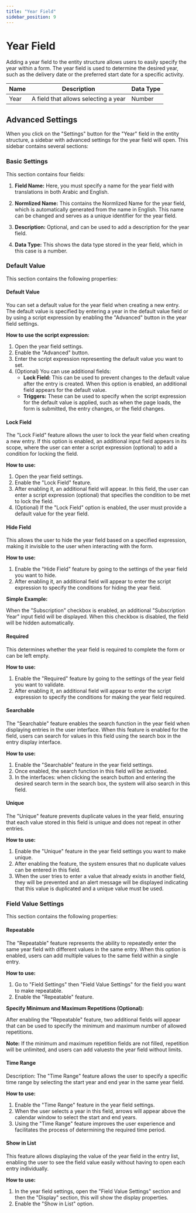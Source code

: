 ```yaml
---
title: "Year Field"
sidebar_position: 9
---
```


# Year Field

Adding a year field to the entity structure allows users to easily specify the year within a form. The year field is used to determine the desired year, such as the delivery date or the preferred start date for a specific activity.

| Name          | Description                                                                | Data Type              |
|---------------|----------------------------------------------------------------------------|------------------------|
| Year          | A field that allows selecting a year                                       | Number                 |

## Advanced Settings

When you click on the "Settings" button for the "Year" field in the entity structure, a sidebar with advanced settings for the year field will open. This sidebar contains several sections:

### Basic Settings

This section contains four fields:

1. **Field Name:** Here, you must specify a name for the year field with translations in both Arabic and English.

2. **Normlized Name:** This contains the Normlized Name for the year field, which is automatically generated from the name in English. This name can be changed and serves as a unique identifier for the year field.

3. **Description:** Optional, and can be used to add a description for the year field.

4. **Data Type:** This shows the data type stored in the year field, which in this case is a number.

### Default Value

This section contains the following properties:

#### Default Value

You can set a default value for the year field when creating a new entry. The default value is specified by entering a year in the default value field or by using a script expression by enabling the "Advanced" button in the year field settings.

**How to use the script expression:**

1. Open the year field settings.
2. Enable the "Advanced" button.
3. Enter the script expression representing the default value you want to set.
4. (Optional) You can use additional fields:
   - **Lock Field:** This can be used to prevent changes to the default value after the entry is created. When this option is enabled, an additional field appears for the default value.
   - **Triggers:** These can be used to specify when the script expression for the default value is applied, such as when the page loads, the form is submitted, the entry changes, or the field changes.

#### Lock Field

The "Lock Field" feature allows the user to lock the year field when creating a new entry. If this option is enabled, an additional input field appears in its scope, where the user can enter a script expression (optional) to add a condition for locking the field.

**How to use:**

1. Open the year field settings.
2. Enable the "Lock Field" feature.
3. After enabling it, an additional field will appear. In this field, the user can enter a script expression (optional) that specifies the condition to be met to lock the field.
4. (Optional) If the "Lock Field" option is enabled, the user must provide a default value for the year field.

#### Hide Field

This allows the user to hide the year field based on a specified expression, making it invisible to the user when interacting with the form.

**How to use:**

1. Enable the "Hide Field" feature by going to the settings of the year field you want to hide.
2. After enabling it, an additional field will appear to enter the script expression to specify the conditions for hiding the year field.

**Simple Example:**

When the "Subscription" checkbox is enabled, an additional "Subscription Year" input field will be displayed. When this checkbox is disabled, the field will be hidden automatically.

#### Required

This determines whether the year field is required to complete the form or can be left empty.

**How to use:**

1. Enable the "Required" feature by going to the settings of the year field you want to validate.
2. After enabling it, an additional field will appear to enter the script expression to specify the conditions for making the year field required.

#### Searchable

The "Searchable" feature enables the search function in the year field when displaying entries in the user interface. When this feature is enabled for the field, users can search for values in this field using the search box in the entry display interface.

**How to use:**

1. Enable the "Searchable" feature in the year field settings.
2. Once enabled, the search function in this field will be activated.
3. In the interfaces: when clicking the search button and entering the desired search term in the search box, the system will also search in this field.

#### Unique

The "Unique" feature prevents duplicate values in the year field, ensuring that each value stored in this field is unique and does not repeat in other entries.

**How to use:**

1. Enable the "Unique" feature in the year field settings you want to make unique.
2. After enabling the feature, the system ensures that no duplicate values can be entered in this field.
3. When the user tries to enter a value that already exists in another field, they will be prevented and an alert message will be displayed indicating that this value is duplicated and a unique value must be used.

### Field Value Settings

This section contains the following properties:

#### Repeatable

The "Repeatable" feature represents the ability to repeatedly enter the same year field with different values in the same entry. When this option is enabled, users can add multiple values to the same field within a single entry.

**How to use:**

1. Go to "Field Settings" then "Field Value Settings" for the field you want to make repeatable.
2. Enable the "Repeatable" feature.

**Specify Minimum and Maximum Repetitions (Optional):**

After enabling the "Repeatable" feature, two additional fields will appear that can be used to specify the minimum and maximum number of allowed repetitions.

**Note:** If the minimum and maximum repetition fields are not filled, repetition will be unlimited, and users can add values ​​to the year field without limits.

#### Time Range

Description: The "Time Range" feature allows the user to specify a specific time range by selecting the start year and end year in the same year field.

**How to use:**

1. Enable the "Time Range" feature in the year field settings.
2. When the user selects a year in this field, arrows will appear above the calendar window to select the start and end years.
3. Using the "Time Range" feature improves the user experience and facilitates the process of determining the required time period.

#### Show in List

This feature allows displaying the value of the year field in the entry list, enabling the user to see the field value easily without having to open each entry individually.

**How to use:**

1. In the year field settings, open the "Field Value Settings" section and then the "Display" section, this will show the display properties.
2. Enable the "Show in List" option.
